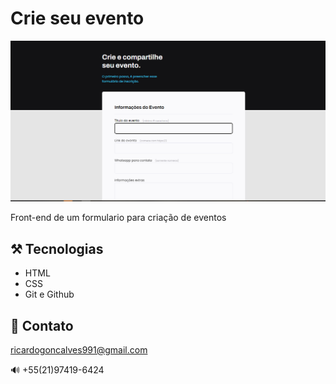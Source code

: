 # Crie seu evento

![preview](./docs/img.png)

Front-end de um formulario para criação de eventos

## ⚒ Tecnologias

- HTML
- CSS
- Git e Github

## 🐺 Contato

ricardogoncalves991@gmail.com

🔊 +55(21)97419-6424
